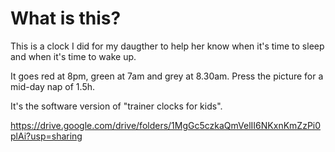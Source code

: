 # What is this?

This is a clock I did for my daugther to help her know when it's time to sleep and when it's time to wake up.

It goes red at 8pm, green at 7am and grey at 8.30am. Press the picture for a mid-day nap of 1.5h.

It's the software version of "trainer clocks for kids".

https://drive.google.com/drive/folders/1MgGc5czkaQmVelII6NKxnKmZzPi0plAi?usp=sharing
